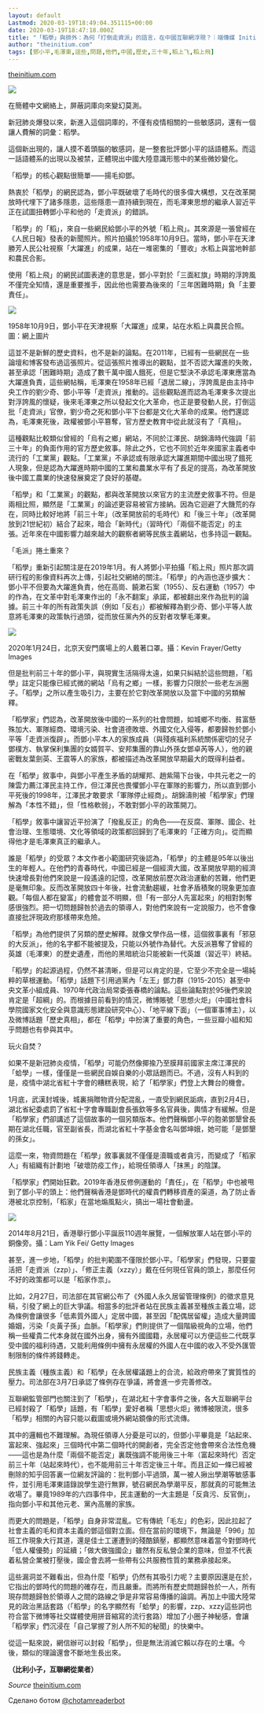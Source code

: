 ```yaml
---
layout: default
Lastmod: 2020-03-19T18:49:04.351115+00:00
date: 2020-03-19T18:47:18.000Z
title: "「稻學」與排外：為何「打倒走資派」的語言，在中國互聯網浮現？｜端傳媒 Initium Media"
author: "theinitium.com"
tags: [鄧小平,毛澤東,這些,問題,他們,中國,歷史,三十年,稻上飞,稻上飛]
---
```


[theinitium.com](https://theinitium.com/article/20200310-opinion-chinese-politics-history-imagination/)  

![](https://images.weserv.nl/?url=/file/adeb08231906224b0daee.jpg)

在簡體中文網絡上，屏蔽詞庫向來變幻莫測。

新冠肺炎爆發以來，新進入這個詞庫的，不僅有疫情相關的一些敏感詞，還有一個讓人費解的詞彙：稻學。

這個新出現的，讓人摸不着頭腦的敏感詞，是一整套批評鄧小平的話語體系。而這一話語體系的出現以及被禁，正體現出中國大陸意識形態中的某些微妙變化。

「稻學」的核心觀點很簡單——揚毛抑鄧。

熱衷於「稻學」的網民認為，鄧小平既破壞了毛時代的很多偉大構想，又在改革開放時代埋下了諸多隱患，這些隱患一直持續到現在，而毛澤東思想的繼承人習近平正在試圖扭轉鄧小平和他的「走資派」的錯誤。

「稻學」的「稻」，來自一些網民給鄧小平的外號「稻上飛」。其來源是一張曾經在《人民日報》發表的新聞照片。照片拍攝於1958年10月9日。當時，鄧小平在天津勝芳人民公社視察「大躍進」的成果，站在一堆密集的「豐收」水稻上與當地幹部和農民合影。

使用「稻上飛」的網民試圖表達的意思是，鄧小平對於「三面紅旗」時期的浮誇風不僅完全知情，還是重要推手，因此他也需要為後來的「三年困難時期」負「主要責任」。

![](https://images.weserv.nl/?url=https%3A//d32kak7w9u5ewj.cloudfront.net/media/image/2020/03/ec45de9866bc4cae81f684b32aa77d73.jpg%3FimageView2/1/w/1080/h/607/format/jpg)

1958年10月9日，鄧小平在天津視察「大躍進」成果，站在水稻上與農民合照。圖：網上圖片

這並不是新鮮的歷史資料，也不是新的論點。在2011年，已經有一些網民在一些論壇和博客發布過這張照片。從這張照片推導出的觀點，並不否認大躍進的失敗，甚至承認「困難時期」造成了數千萬中國人餓死，但是它堅決不承認毛澤東應當為大躍進負責，這些網帖稱，毛澤東在1958年已經「退居二線」，浮誇風是由主持中央工作的劉少奇、鄧小平等「走資派」推動的。這些觀點進而認為毛澤東多次提出對浮誇風的懷疑，後來毛澤東之所以發起文化大革命，也正是要發動人民，打倒這批「走資派」官僚，劉少奇之死和鄧小平下台都是文化大革命的成果。他們還認為，毛澤東死後，政權被鄧小平篡奪，官方歷史教育中從此就沒有了「真相」。

這種觀點比較類似曾經的「烏有之鄉」網站，不同於江澤民、胡錦濤時代強調「前三十年」的負面作用的官方歷史敘事。除此之外，它也不同於近年來國家主義者中流行的「工業黨」觀點。「工業黨」不承認或有限承認大躍進期間中國出現了餓死人現象，但是認為大躍進時期中國的工業和農業水平有了長足的提高，為改革開放後中國工農業的快速發展奠定了良好的基礎。

「稻學」和「工業黨」的觀點，都與改革開放以來官方的主流歷史敘事不符。但是兩相比照，顯然是「工業黨」的論述更容易被官方接納。因為它迴避了大饑荒的存在，同時比較好地將「前三十年」（改革開放前的毛時代）和「後三十年」（改革開放到21世紀初）結合了起來，暗合「新時代」（習時代）「兩個不能否定」的主張。近年來在中國影響力越來越大的觀察者網等民族主義網站，也多持這一觀點。

「毛派」捲土重來？

「稻學」重新引起關注是在2019年1月。有人將鄧小平拍攝「稻上飛」照片那次調研行程的影像資料再次上傳，引起社交網絡的關注。「稻學」的內涵也逐步擴大：鄧小平不但要為大躍進負責，他在高崗、饒漱石案（1955）、反右運動（1957）中的作為，在文革中對毛澤東作出的「永不翻案」承諾，都被翻出來作為批判的論據。前三十年的所有政策失誤（例如「反右」）都被解釋為劉少奇、鄧小平等人故意將毛澤東的政策執行過頭，從而放任黨內外的反對者攻擊毛澤東。

![](https://images.weserv.nl/?url=https%3A//d32kak7w9u5ewj.cloudfront.net/media/image/2020/03/0ca3ab7933cf49d7b80560bf1070ea7a.jpg%3FimageView2/1/w/1080/h/723/format/jpg)

2020年1月24日，北京天安門廣場上的人戴著口罩。攝：Kevin Frayer/Getty Images

但是批判前三十年的鄧小平，與現實生活隔得太遠，如果只糾結於這些問題，「稻學」註定只能像已經式微的網站「烏有之鄉」一樣，影響力只限於一些老左派圈子。「稻學」之所以產生吸引力，主要在於它對改革開放以及當下中國的另類解釋。

「稻學家」們認為，改革開放後中國的一系列的社會問題，如城鄉不均衡、貧富懸殊加大、軍隊經商、環境污染、社會道德敗壞、外國文化入侵等，都要歸咎於鄧小平等「走資派復辟」。而鄧小平本人的家族成員（與殘疾福利系統關係密切的兒子鄧樸方、執掌保利集團的女婿賀平、安邦集團的靠山外孫女鄧卓芮等人），他的親密戰友葉劍英、王震等人的家族，都被描述為改革開放早期最大的既得利益者。

在「稻學」敘事中，與鄧小平產生矛盾的胡耀邦、趙紫陽下台後，中共元老之一的陳雲力薦江澤民主持工作，但江澤民也畏懼鄧小平在軍隊的影響力，所以直到鄧小平死後的1998年，江澤民才敢要求「軍隊停止經商」。胡錦濤則被「稻學家」們理解為「本性不錯」，但「性格軟弱」，不敢對鄧小平的政策開刀。

「稻學」敘事中讓習近平扮演了「撥亂反正」的角色——在反腐、軍隊、國企、社會治理、生態環境、文化等領域的政策都回歸到了毛澤東的「正確方向」。從而顯得他才是毛澤東真正的繼承人。

誰是「稻學」的受眾？本文作者小範圍研究後認為，「稻學」的主體是95年以後出生的年輕人。在他們的青春時代，中國已經是一個經濟大國，改革開放早期的經濟快速增長對他們來說是一段遙遠的記憶，改革開放前歷次政治運動的苦難，他們更是毫無印象。反而改革開放四十年後，社會流動趨緩，社會矛盾積聚的現象更加直觀。「每個人都在變富」的體會並不明顯，但「有一部分人先富起來」的相對剝奪感很強烈。把一切問題歸咎於過去的領導人，對他們來說有一定說服力，也不會像直接批評現政府那樣帶來危險。

「稻學」為他們提供了另類的歷史解釋。就像文學作品一樣，這個敘事裏有「邪惡的大反派」，他的名字都不能被提及，只能以外號作為替代。大反派篡奪了曾經的英雄（毛澤東）的歷史遺產，而他的黑暗統治只能被新一代英雄（習近平）終結。

「稻學」的起源過程，仍然不甚清晰，但是可以肯定的是，它至少不完全是一場純粹的草根運動。「稻學」話題下引用過黨內「左王」鄧力群（1915-2015）甚至中央文革小組成員、1970年代政治局常委張春橋的論點。這些論點對於95後們來說肯定是「超綱」的。而根據目前看到的情況，微博賬號「思想火炬」（中國社會科學院國家文化安全與意識形態建設研究中心）、「地平線下面」（一個軍事博主），以及微博話題「歷史真相」，都在「稻學」中扮演了重要的角色，一些豆瓣小組和知乎問題也有參與其中。

玩火自焚？

如果不是新冠肺炎疫情，「稻學」可能仍然像揶揄乃至膜拜前國家主席江澤民的「蛤學」一樣，僅僅是一些網民自娛自樂的小眾話題而已。不過，沒有人料到的是，疫情中湖北省紅十字會的糟糕表現，給了「稻學家」們登上大舞台的機會。

1月底，武漢封城後，城裏捐贈物資分配混亂，一直受到網民詬病，直到2月4日，湖北省紀委處罰了省紅十字會專職副會長張欽等多名官員後，輿情才有緩解。但是「稻學家」們卻講述了這個故事的一個另類版本。他們聲稱鄧小平的胞弟鄧墾曾長期在湖北任職，官至副省長，而湖北省紅十字基金會名叫鄧坤娥，她可能「是鄧墾的孫女」。

這麼一來，物資問題在「稻學」敘事裏就不僅僅是瀆職或者貪污，而變成了「稻家人」有組織有計劃地「破壞防疫工作」，給現任領導人「抹黑」的陰謀。

「稻學家」們開始狂歡。2019年香港反修例運動的「責任」，在「稻學」中也被甩到了鄧小平的頭上：他們聲稱香港是鄧時代的權貴們轉移資產的渠道，為了防止香港被北京控制，「稻家」在當地煽風點火，搞出一場社會動盪。

![](https://images.weserv.nl/?url=https%3A//d32kak7w9u5ewj.cloudfront.net/media/image/2020/03/911c94b375c642769eb488fd5bea76d2.jpg%3FimageView2/1/w/1080/h/720/format/jpg)

2014年8月21日，香港舉行鄧小平誕辰110週年展覽，一個解放軍人站在鄧小平的銅像旁。攝：Lam Yik Fei/ Getty Images

甚至，進一步地，「稻學」的批判範圍不僅限於鄧小平。「稻學家」們發現，只要靈活把「走資派（zzp）」、「修正主義（xzzy）」戴在任何現任官員的頭上，那麼任何不好的政策都可以是「稻家作祟」。

比如，2月27日，司法部在其官網公布了《外國人永久居留管理條例》的徵求意見稿，引發了網上的巨大爭議。相當多的批評者站在民族主義甚至種族主義立場，認為條例會讓很多「低素質外國人」定居中國，甚至因「配偶居留權」造成大量跨國婚姻，污染「炎黃子孫」血脈。「稻學家」們則提供了一個階級視角的立場，他們稱一些權貴二代本身就在國外出身，擁有外國國籍，永居權可以方便這些二代既享受中國的福利待遇，又能利用條例中擁有永居權的外國人在中國的收入不受外匯管制限制的條件將錢轉走。

民族主義（種族主義）和「稻學」在永居權議題上的合流，給政府帶來了實質性的壓力。司法部在3月7日承認了條例存在爭議，將會進一步完善修改。

互聯網監管部門也關注到了「稻學」，在湖北紅十字會事件之後，各大互聯網平台已經封殺了「稻學」話題，有「稻學」愛好者稱「思想火炬」微博被限流，很多「稻學」相關的內容只能以截圖或境外網站鏡像的形式流傳。

其中的邏輯也不難理解。為現任領導人分憂是可以的，但鄧小平畢竟是「站起來、富起來、強起來」三個時代中第二個時代的開創者，完全否定他會帶來合法性危機——這也是為什麼「兩個不能否定」裏既強調不能用後三十年（富起來時代）否定前三十年（站起來時代），也不能用前三十年否定後三十年。而且正如一條已經被刪除的知乎回答裏一位網友評論的：批判鄧小平過頭，萬一被人揪出學潮等敏感事件，並引用毛澤東語錄說學生遊行無罪，號召網民為學潮平反，那就真的可能無法收場了。畢竟1989年的六四事件中，民主運動的一大主題是「反貪污、反官倒」，指向鄧小平和其他元老、黨內高層的家族。

而更大的問題是，「稻學」自身非常混亂。它有傳統「毛左」的色彩，因此拉起了社會主義的毛和資本主義的鄧這個對立面。但在當前的環境下，無論是「996」加班工作現象大行其道，還是佳士工運遭到的殘酷鎮壓，都顯然意味着當今對鄧時代「低人權優勢」的延續；「做大做強國企」雖然有反私營企業的意味，但並不代表着私營企業被打壓後，國企會去將一些帶有公共服務性質的業務承接起來。

這些漏洞並不難看出，但為什麼「稻學」仍然有其吸引力呢？主要原因還是在於，它指出的鄧時代的問題的確存在，而且嚴重。而將所有歷史問題歸咎於一人，所有現存問題歸咎於領導人之間的路線之爭是非常容易傳播的論調。再加上中國大陸常見的政治黑話套路（「稻學」的名字顯然有「蛤學」的影響，zzp、xzzy這些詞也符合當下微博等社交媒體使用拼音縮寫的流行套路）增加了小圈子神秘感，會讓「稻學家」們沉浸在「自己掌握了別人所不知的秘聞」的快樂中。

從這一點來說，網信辦可以封殺「稻學」，但是無法消滅它賴以存在的土壤。今後，類似的理論還會不斷地生長出來。

**（比利小子，互聯網從業者）**

‏_Source_ [theinitium.com](https://theinitium.com/article/20200310-opinion-chinese-politics-history-imagination/)

Сделано ботом [@chotamreaderbot](https://telegram.me/chotamreaderbot?start=from_telegraph)


